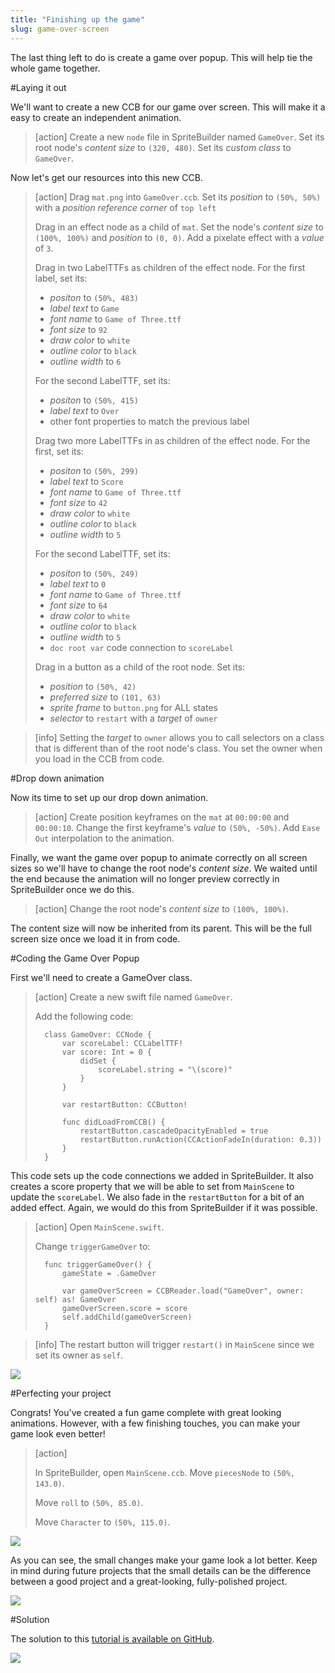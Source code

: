 ```yaml
---
title: "Finishing up the game"
slug: game-over-screen
---
```


The last thing left to do is create a game over popup. This will help tie the whole game together.

#Laying it out

We'll want to create a new CCB for our game over screen. This will make it a easy to create an independent animation.

> [action]
> Create a new `node` file in SpriteBuilder named `GameOver`. Set its root node's *content size* to `(320, 480)`. Set its *custom class* to `GameOver`.

Now let's get our resources into this new CCB.

> [action]
> Drag `mat.png` into `GameOver.ccb`. Set its *position* to `(50%, 50%)` with a *position reference corner* of `top left`
>
> Drag in an effect node as a child of `mat`. Set the node's *content size* to `(100%, 100%)` and *position* to `(0, 0)`. Add a pixelate effect with a *value* of `3`.
>
> Drag in two LabelTTFs as children of the effect node. For the first label, set its:
>
> - *positon* to `(50%, 483)`
> - *label text* to `Game`
> - *font name* to `Game of Three.ttf`
> - *font size* to `92`
> - *draw color* to `white`
> - *outline color* to `black`
> - *outline width* to `6`
>
> For the second LabelTTF, set its:
>
> - *positon* to `(50%, 415)`
> - *label text* to `Over`
> - other font properties to match the previous label
>
> Drag two more LabelTTFs in as children of the effect node. For the first, set its:
>
> - *positon* to `(50%, 299)`
> - *label text* to `Score`
> - *font name* to `Game of Three.ttf`
> - *font size* to `42`
> - *draw color* to `white`
> - *outline color* to `black`
> - *outline width* to `5`
>
> For the second LabelTTF, set its:
>
> - *positon* to `(50%, 249)`
> - *label text* to `0`
> - *font name* to `Game of Three.ttf`
> - *font size* to `64`
> - *draw color* to `white`
> - *outline color* to `black`
> - *outline width* to `5`
> - `doc root var` code connection to `scoreLabel`
>
> Drag in a button as a child of the root node. Set its:
>
> - *position* to `(50%, 42)`
> - *preferred size* to `(101, 63)`
> - *sprite frame* to `button.png` for ALL states
> - *selector* to `restart` with a *target* of `owner`

<!-- Make School -->

> [info]
> Setting the *target* to `owner` allows you to call selectors on a class that is different than of the root node's class. You set the owner when you load in the CCB from code.

#Drop down animation

Now its time to set up our drop down animation.

> [action]
> Create position keyframes on the `mat` at `00:00:00` and `00:00:10`. Change the first keyframe's *value* to `(50%, -50%)`. Add `Ease Out` interpolation to the animation.

Finally, we want the game over popup to animate correctly on all screen sizes so we'll have to change the root node's *content size*. We waited until the end because the animation will no longer preview correctly in SpriteBuilder once we do this.

> [action]
> Change the root node's *content size* to `(100%, 100%)`.

The content size will now be inherited from its parent. This will be the full screen size once we load it in from code.

#Coding the Game Over Popup

First we'll need to create a GameOver class.

> [action]
> Create a new swift file named `GameOver`.
>
> Add the following code:
>
>       class GameOver: CCNode {
>           var scoreLabel: CCLabelTTF!
>           var score: Int = 0 {
>               didSet {
>                   scoreLabel.string = "\(score)"
>               }
>           }
>
>           var restartButton: CCButton!
>
>           func didLoadFromCCB() {
>               restartButton.cascadeOpacityEnabled = true
>               restartButton.runAction(CCActionFadeIn(duration: 0.3))
>           }
>       }

This code sets up the code connections we added in SpriteBuilder. It also creates a score property that we will be able to set from `MainScene` to update the `scoreLabel`. We also fade in the `restartButton` for a bit of an added effect. Again, we would do this from SpriteBuilder if it was possible.

> [action]
> Open `MainScene.swift`.
>
> Change `triggerGameOver` to:
>
>       func triggerGameOver() {
>           gameState = .GameOver
>
>           var gameOverScreen = CCBReader.load("GameOver", owner: self) as! GameOver
>           gameOverScreen.score = score
>           self.addChild(gameOverScreen)
>       }

<!-- Make School -->

> [info]
> The restart button will trigger `restart()` in `MainScene` since we set its owner as `self`.

![](gameoverDropdown.gif)

#Perfecting your project

Congrats! You've created a fun game complete with great looking animations. However, with a few finishing touches, you can make your game look even better!

> [action]
>
>  In SpriteBuilder, open `MainScene.ccb`. Move `piecesNode` to `(50%, 143.0)`.
>
> Move `roll` to `(50%, 85.0)`.
>
> Move `Character` to `(50%, 115.0)`.

![](beforeAfterPolish.png)

As you can see, the small changes make your game look a lot better. Keep in mind during future projects that the small details can be the difference between a good project and a great-looking, fully-polished project.

![](./Final_Game.gif)

#Solution

The solution to this [tutorial is available on GitHub](https://github.com/MakeSchool/SushiNeko-SpriteBuilder-Swift).

![](https://static.makegameswith.us/gamernews_images/TVZ2mTmQpl/labtocat.png)
